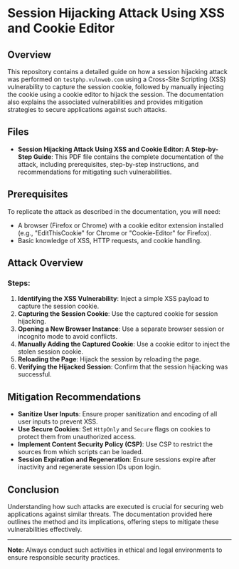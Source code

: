 # Session Hijacking Attack Using XSS and Cookie Editor

## Overview

This repository contains a detailed guide on how a session hijacking attack was performed on `testphp.vulnweb.com` using a Cross-Site Scripting (XSS) vulnerability to capture the session cookie, followed by manually injecting the cookie using a cookie editor to hijack the session. The documentation also explains the associated vulnerabilities and provides mitigation strategies to secure applications against such attacks.

## Files

- **Session Hijacking Attack Using XSS and Cookie Editor: A Step-by-Step Guide**: This PDF file contains the complete documentation of the attack, including prerequisites, step-by-step instructions, and recommendations for mitigating such vulnerabilities.

## Prerequisites

To replicate the attack as described in the documentation, you will need:

- A browser (Firefox or Chrome) with a cookie editor extension installed (e.g., "EditThisCookie" for Chrome or "Cookie-Editor" for Firefox).
- Basic knowledge of XSS, HTTP requests, and cookie handling.

## Attack Overview

### Steps:
1. **Identifying the XSS Vulnerability**: Inject a simple XSS payload to capture the session cookie.
2. **Capturing the Session Cookie**: Use the captured cookie for session hijacking.
3. **Opening a New Browser Instance**: Use a separate browser session or incognito mode to avoid conflicts.
4. **Manually Adding the Captured Cookie**: Use a cookie editor to inject the stolen session cookie.
5. **Reloading the Page**: Hijack the session by reloading the page.
6. **Verifying the Hijacked Session**: Confirm that the session hijacking was successful.

## Mitigation Recommendations

- **Sanitize User Inputs**: Ensure proper sanitization and encoding of all user inputs to prevent XSS.
- **Use Secure Cookies**: Set `HttpOnly` and `Secure` flags on cookies to protect them from unauthorized access.
- **Implement Content Security Policy (CSP)**: Use CSP to restrict the sources from which scripts can be loaded.
- **Session Expiration and Regeneration**: Ensure sessions expire after inactivity and regenerate session IDs upon login.

## Conclusion

Understanding how such attacks are executed is crucial for securing web applications against similar threats. The documentation provided here outlines the method and its implications, offering steps to mitigate these vulnerabilities effectively.

---

**Note:** Always conduct such activities in ethical and legal environments to ensure responsible security practices.

